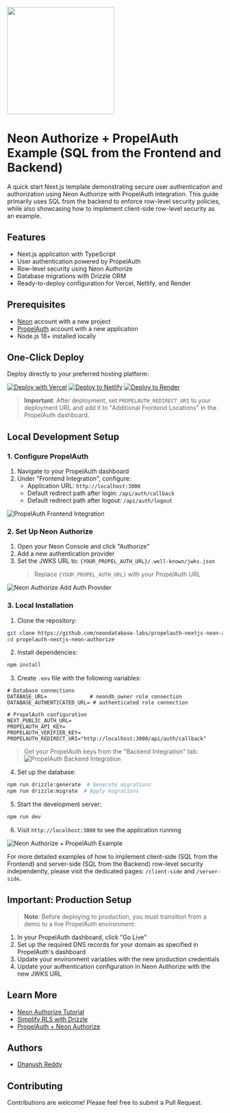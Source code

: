 <img width="250px" src="https://neon.tech/brand/neon-logo-dark-color.svg" />

# Neon Authorize + PropelAuth Example (SQL from the Frontend and Backend)

A quick start Next.js template demonstrating secure user authentication and authorization using Neon Authorize with PropelAuth integration. This guide primarily uses SQL from the backend to enforce row-level security policies, while also showcasing how to implement client-side row-level security as an example.

## Features

- Next.js application with TypeScript
- User authentication powered by PropelAuth
- Row-level security using Neon Authorize
- Database migrations with Drizzle ORM
- Ready-to-deploy configuration for Vercel, Netlify, and Render

## Prerequisites

- [Neon](https://neon.tech) account with a new project
- [PropelAuth](https://www.propelauth.com) account with a new application
- Node.js 18+ installed locally

## One-Click Deploy

Deploy directly to your preferred hosting platform:

[![Deploy with Vercel](https://vercel.com/button)](https://vercel.com/new/clone?repository-url=https://github.com/neondatabase-labs/propelauth-nextjs-neon-authorize&env=DATABASE_URL,DATABASE_AUTHENTICATED_URL,NEXT_PUBLIC_AUTH_URL,PROPELAUTH_API_KEY,PROPELAUTH_VERIFIER_KEY,PROPELAUTH_REDIRECT_URI&project-name=neon-authorize-propelauth&repository-name=neon-authorize-propelauth)
[![Deploy to Netlify](https://www.netlify.com/img/deploy/button.svg)](https://app.netlify.com/start/deploy?repository=https://github.com/neondatabase-labs/propelauth-nextjs-neon-authorize)
[![Deploy to Render](https://render.com/images/deploy-to-render-button.svg)](https://render.com/deploy?repo=https://github.com/neondatabase-labs/propelauth-nextjs-neon-authorize)

> **Important**: After deployment, set `PROPELAUTH_REDIRECT_URI` to your deployment URL and add it to "Additional Frontend Locations" in the PropelAuth dashboard.

## Local Development Setup

### 1. Configure PropelAuth

1. Navigate to your PropelAuth dashboard
2. Under "Frontend Integration", configure:
   - Application URL: `http://localhost:3000`
   - Default redirect path after login: `/api/auth/callback`
   - Default redirect path after logout: `/api/auth/logout`

![PropelAuth Frontend Integration](/images/propelauth-frontend-integration-page.png)

### 2. Set Up Neon Authorize

1. Open your Neon Console and click "Authorize"
2. Add a new authentication provider
3. Set the JWKS URL to: `{YOUR_PROPEL_AUTH_URL}/.well-known/jwks.json`
   > Replace `{YOUR_PROPEL_AUTH_URL}` with your PropelAuth URL

![Neon Authorize Add Auth Provider](/images/neon-authorize-add-auth-provider.png)

### 3. Local Installation

1. Clone the repository:

```bash
git clone https://github.com/neondatabase-labs/propelauth-nextjs-neon-authorize
cd propelauth-nextjs-neon-authorize
```

2. Install dependencies:

```bash
npm install
```

3. Create `.env` file with the following variables:

```env
# Database connections
DATABASE_URL=              # neondb_owner role connection
DATABASE_AUTHENTICATED_URL= # authenticated role connection

# PropelAuth configuration
NEXT_PUBLIC_AUTH_URL=
PROPELAUTH_API_KEY=
PROPELAUTH_VERIFIER_KEY=
PROPELAUTH_REDIRECT_URI="http://localhost:3000/api/auth/callback"
```

> Get your PropelAuth keys from the "Backend Integration" tab:
> ![PropelAuth Backend Integration](/images/propelauth-backend-integration-page.png)

4. Set up the database:

```bash
npm run drizzle:generate  # Generate migrations
npm run drizzle:migrate  # Apply migrations
```

5. Start the development server:

```bash
npm run dev
```

6. Visit `http://localhost:3000` to see the application running

![Neon Authorize + PropelAuth Example](/images/neon-authorize-propelauth-example.png)

For more detailed examples of how to implement client-side (SQL from the Frontend) and server-side (SQL from the Backend) row-level security independently, please visit the dedicated pages: `/client-side` and `/server-side`.

## Important: Production Setup

> **Note**: Before deploying to production, you must transition from a demo to a live PropelAuth environment:

1. In your PropelAuth dashboard, click "Go Live"
2. Set up the required DNS records for your domain as specified in PropelAuth's dashboard
3. Update your environment variables with the new production credentials
4. Update your authentication configuration in Neon Authorize with the new JWKS URL

## Learn More

- [Neon Authorize Tutorial](https://neon.tech/docs/guides/neon-authorize-tutorial)
- [Simplify RLS with Drizzle](https://neon.tech/docs/guides/neon-authorize-drizzle)
- [PropelAuth + Neon Authorize](https://neon.tech/docs/guides/neon-authorize-propelauth)

## Authors

- [Dhanush Reddy](https://github.com/dhanushreddy291)

## Contributing

Contributions are welcome! Please feel free to submit a Pull Request.
